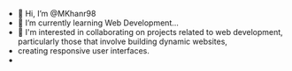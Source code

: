 - 👋 Hi, I’m @MKhanr98
- 🌱 I’m currently learning Web Development...
- 👀 I'm interested in collaborating on projects related to web development, particularly those that involve building dynamic websites, 
-    creating responsive user interfaces.
-


